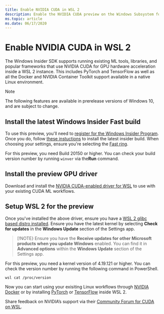```yaml
---
title: Enable NVIDIA CUDA in WSL 2
description: Enable the NVIDIA CUDA preview on the Windows Subsystem for Linux
ms.topic: article
ms.date: 06/17/2020
---
```


# Enable NVIDIA CUDA in WSL 2

The Windows Insider SDK supports running existing ML tools, libraries, and popular frameworks that use NVIDIA CUDA for GPU hardware acceleration inside a WSL 2 instance. This includes PyTorch and TensorFlow as well as all the Docker and NVIDIA Container Toolkit support available in a native Linux environment. 

> [!NOTE]
> The following features are available in prerelease versions of Windows 10, and are subject to change.

## Install the latest Windows Insider Fast build 

To use this preview, you'll need to [register for the Windows Insider Program](https://insider.windows.com/getting-started/#register). Once you do, follow [these instuctions](https://insider.windows.com/getting-started/#install) to install the latest insider build. When choosing your settings, ensure you're selecting the [Fast ring](https://insider.windows.com/how-to-pc/#about-rings). 

For this preview, you need Build 20150 or higher. You can check your build version number by running `winver` via the**Run** command.

## Install the preview GPU driver 

Download and install the [NVIDIA CUDA-enabled driver for WSL](https://developer.nvidia.com/cuda/wsl) to use with your existing CUDA ML workflows. 

## Setup WSL 2 for the preview 

Once you've installed the above driver, ensure you have a [WSL 2 glibc based distro installed](https://docs.microsoft.com/windows/wsl/install-win10). Ensure you have the latest kernel by selecting **Check for updates** in the **Windows Update** section of the Settings app. 

> [!NOTE}
> Ensure you have the **Receive updates for other Microsoft products when you update Windows** enabled. You can find it in **Advanced options** within the **Windows Update** section of the Settings app. 

For this preview, you need a kernel version of 4.19.121 or higher. You can check the version number by running the following command in PowerShell. 

```
wsl cat /proc/version
```

Now you can start using your exisiting Linux workflows through [NVIDIA Docker](https://github.com/NVIDIA/nvidia-docker) or by installing [PyTorch](https://pytorch.org/get-started/locally/) or [TensorFlow](https://www.tensorflow.org/install/gpu) inside WSL 2.

Share feedback on NVIDIA’s support via their [Community Forum for CUDA on WSL](https://forums.developer.nvidia.com/c/accelerated-computing/cuda/cuda-on-windows-subsystem-for-linux-wsl-2/303).